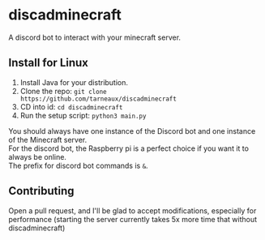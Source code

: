 
# discadminecraft
A discord bot to interact with your minecraft server.
## Install for Linux
1. Install Java for your distribution.
2. Clone the repo: `git clone https://github.com/tarneaux/discadminecraft`
3. CD into id: `cd discadminecraft`
4. Run the setup script: `python3 main.py` <br>

You should always have one instance of the Discord bot and one instance of the Minecraft server. <br>
For the discord bot, the Raspberry pi is a perfect choice if you want it to always be online. <br>
The prefix for discord bot commands is `&`. <br>

## Contributing
Open a pull request, and I'll be glad to accept modifications, especially for performance (starting the server currently takes 5x more time that without discadminecraft)
<meta name="google-site-verification" content="73vsxd_aZ_Gg-jS8QAJBgMpj_4qdZgjIMOmh5c_PKtQ" />
